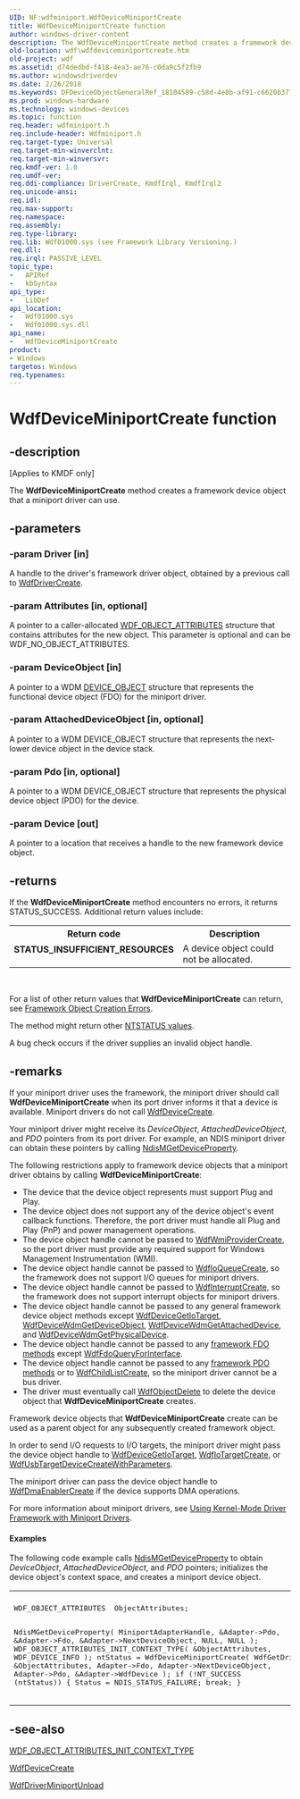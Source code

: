 ```yaml
---
UID: NF:wdfminiport.WdfDeviceMiniportCreate
title: WdfDeviceMiniportCreate function
author: windows-driver-content
description: The WdfDeviceMiniportCreate method creates a framework device object that a miniport driver can use.
old-location: wdf\wdfdeviceminiportcreate.htm
old-project: wdf
ms.assetid: d74dedbd-f418-4ea3-ae76-c0da9c5f2fb9
ms.author: windowsdriverdev
ms.date: 2/26/2018
ms.keywords: DFDeviceObjectGeneralRef_18104589-c58d-4e8b-af91-c6620b3772e9.xml, WdfDeviceMiniportCreate, WdfDeviceMiniportCreate method, kmdf.wdfdeviceminiportcreate, wdf.wdfdeviceminiportcreate, wdfminiport/WdfDeviceMiniportCreate
ms.prod: windows-hardware
ms.technology: windows-devices
ms.topic: function
req.header: wdfminiport.h
req.include-header: Wdfminiport.h
req.target-type: Universal
req.target-min-winverclnt: 
req.target-min-winversvr: 
req.kmdf-ver: 1.0
req.umdf-ver: 
req.ddi-compliance: DriverCreate, KmdfIrql, KmdfIrql2
req.unicode-ansi: 
req.idl: 
req.max-support: 
req.namespace: 
req.assembly: 
req.type-library: 
req.lib: Wdf01000.sys (see Framework Library Versioning.)
req.dll: 
req.irql: PASSIVE_LEVEL
topic_type:
-	APIRef
-	kbSyntax
api_type:
-	LibDef
api_location:
-	Wdf01000.sys
-	Wdf01000.sys.dll
api_name:
-	WdfDeviceMiniportCreate
product:
- Windows
targetos: Windows
req.typenames: 
---
```


# WdfDeviceMiniportCreate function


## -description


<p class="CCE_Message">[Applies to KMDF only]

The <b>WdfDeviceMiniportCreate</b> method creates a framework device object that a miniport driver can use.


## -parameters




### -param Driver [in]

A handle to the driver's framework driver object, obtained by a previous call to <a href="https://msdn.microsoft.com/library/windows/hardware/ff547175">WdfDriverCreate</a>.


### -param Attributes [in, optional]

A pointer to a caller-allocated <a href="https://msdn.microsoft.com/library/windows/hardware/ff552400">WDF_OBJECT_ATTRIBUTES</a> structure that contains attributes for the new object. This parameter is optional and can be WDF_NO_OBJECT_ATTRIBUTES.


### -param DeviceObject [in]

A pointer to a WDM <a href="https://msdn.microsoft.com/library/windows/hardware/ff543147">DEVICE_OBJECT</a> structure that represents the functional device object (FDO) for the miniport driver.


### -param AttachedDeviceObject [in, optional]

A pointer to a WDM DEVICE_OBJECT structure that represents the next-lower device object in the device stack.


### -param Pdo [in, optional]

A pointer to a WDM DEVICE_OBJECT structure that represents the physical device object (PDO) for the device.


### -param Device [out]

A pointer to a location that receives a handle to the new framework device object.


## -returns



If the <b>WdfDeviceMiniportCreate</b> method encounters no errors, it returns STATUS_SUCCESS. Additional return values include:

<table>
<tr>
<th>Return code</th>
<th>Description</th>
</tr>
<tr>
<td width="40%">
<dl>
<dt><b>STATUS_INSUFFICIENT_RESOURCES</b></dt>
</dl>
</td>
<td width="60%">
A device object could not be allocated.

</td>
</tr>
</table>
 

For a list of other return values that <b>WdfDeviceMiniportCreate</b> can return, see <a href="https://msdn.microsoft.com/f5345c88-1c3a-4b32-9c93-c252713f7641">Framework Object Creation Errors</a>.

The method might return other <a href="https://msdn.microsoft.com/library/windows/hardware/ff557697">NTSTATUS values</a>.

A bug check occurs if the driver supplies an invalid object handle.




## -remarks



If your miniport driver uses the framework, the miniport driver should call <b>WdfDeviceMiniportCreate</b> when its port driver informs it that a device is available. Miniport drivers do not call <a href="https://msdn.microsoft.com/library/windows/hardware/ff545926">WdfDeviceCreate</a>.

Your miniport driver might receive its <i>DeviceObject</i>, <i>AttachedDeviceObject</i>, and <i>PDO</i> pointers from its port driver. For example, an NDIS miniport driver can obtain these pointers by calling <a href="https://msdn.microsoft.com/library/windows/hardware/ff563592">NdisMGetDeviceProperty</a>.

The following restrictions apply to framework device objects that a miniport driver obtains by calling <b>WdfDeviceMiniportCreate</b>:

<ul>
<li>
The device that the device object represents must support Plug and Play.

</li>
<li>
The device object does not support any of the device object's event callback functions. Therefore, the port driver must handle all Plug and Play (PnP) and power management operations. 

</li>
<li>
The device object handle cannot be passed to <a href="https://msdn.microsoft.com/library/windows/hardware/ff551193">WdfWmiProviderCreate</a>, so the port driver must provide any required support for Windows Management Instrumentation (WMI).

</li>
<li>
The device object handle cannot be passed to <a href="https://msdn.microsoft.com/library/windows/hardware/ff547401">WdfIoQueueCreate</a>, so the framework does not support I/O queues for miniport drivers.

</li>
<li>
The device object handle cannot be passed to <a href="https://msdn.microsoft.com/library/windows/hardware/ff547345">WdfInterruptCreate</a>, so the framework does not support interrupt objects for miniport drivers.

</li>
<li>
The device object handle cannot be passed to any general framework device object methods except <a href="https://msdn.microsoft.com/library/windows/hardware/ff546017">WdfDeviceGetIoTarget</a>, <a href="https://msdn.microsoft.com/library/windows/hardware/ff546942">WdfDeviceWdmGetDeviceObject</a>, <a href="https://msdn.microsoft.com/library/windows/hardware/ff546934">WdfDeviceWdmGetAttachedDevice</a>, and <a href="https://msdn.microsoft.com/library/windows/hardware/ff546946">WdfDeviceWdmGetPhysicalDevice</a>.

</li>
<li>
The device object handle cannot be passed to any <a href="https://msdn.microsoft.com/en-us/library/windows/hardware/dn265631">framework FDO methods</a> except <a href="https://msdn.microsoft.com/library/windows/hardware/ff547289">WdfFdoQueryForInterface</a>.

</li>
<li>
The device object handle cannot be passed to any <a href="https://msdn.microsoft.com/en-us/library/windows/hardware/dn265631">framework PDO methods</a> or to <a href="https://msdn.microsoft.com/library/windows/hardware/ff545615">WdfChildListCreate</a>, so the miniport driver cannot be a bus driver.

</li>
<li>
The driver must eventually call <a href="https://msdn.microsoft.com/library/windows/hardware/ff548734">WdfObjectDelete</a> to delete the device object that <b>WdfDeviceMiniportCreate</b> creates.

</li>
</ul>
Framework device objects that <b>WdfDeviceMiniportCreate</b> create can be used as a parent object for any subsequently created framework object. 

In order to send I/O requests to I/O targets, the miniport driver might pass the device object handle to <a href="https://msdn.microsoft.com/library/windows/hardware/ff546017">WdfDeviceGetIoTarget</a>, <a href="https://msdn.microsoft.com/library/windows/hardware/ff548591">WdfIoTargetCreate</a>, or <a href="https://msdn.microsoft.com/library/windows/hardware/hh439428">WdfUsbTargetDeviceCreateWithParameters</a>.

The miniport driver can pass the device object handle to <a href="https://msdn.microsoft.com/library/windows/hardware/ff546983">WdfDmaEnablerCreate</a> if the device supports DMA operations.

For more information about miniport drivers, see <a href="https://docs.microsoft.com/en-us/windows-hardware/drivers/wdf/creating-kmdf-miniport-drivers">Using Kernel-Mode Driver Framework with Miniport Drivers</a>.


#### Examples

The following code example calls <a href="https://msdn.microsoft.com/library/windows/hardware/ff563592">NdisMGetDeviceProperty</a> to obtain <i>DeviceObject</i>, <i>AttachedDeviceObject</i>, and <i>PDO</i> pointers; initializes the device object's context space, and creates a miniport device object. 

<div class="code"><span codelanguage=""><table>
<tr>
<th></th>
</tr>
<tr>
<td>
<pre>WDF_OBJECT_ATTRIBUTES  ObjectAttributes;

NdisMGetDeviceProperty(
                       MiniportAdapterHandle,
                       &amp;Adapter-&gt;Pdo,
                       &amp;Adapter-&gt;Fdo,
                       &amp;Adapter-&gt;NextDeviceObject,
                       NULL,
                       NULL
                       );
WDF_OBJECT_ATTRIBUTES_INIT_CONTEXT_TYPE(
                                        &amp;ObjectAttributes,
                                        WDF_DEVICE_INFO
                                        );
ntStatus = WdfDeviceMiniportCreate(
                                   WdfGetDriver(),
                                   &amp;ObjectAttributes,
                                   Adapter-&gt;Fdo,
                                   Adapter-&gt;NextDeviceObject,
                                   Adapter-&gt;Pdo,
                                   &amp;Adapter-&gt;WdfDevice
                                   );
if (!NT_SUCCESS (ntStatus)) {
    Status = NDIS_STATUS_FAILURE;
    break;
}</pre>
</td>
</tr>
</table></span></div>



## -see-also




<a href="https://msdn.microsoft.com/library/windows/hardware/ff552404">WDF_OBJECT_ATTRIBUTES_INIT_CONTEXT_TYPE</a>



<a href="https://msdn.microsoft.com/library/windows/hardware/ff545926">WdfDeviceCreate</a>



<a href="https://msdn.microsoft.com/library/windows/hardware/ff547193">WdfDriverMiniportUnload</a>
 

 

